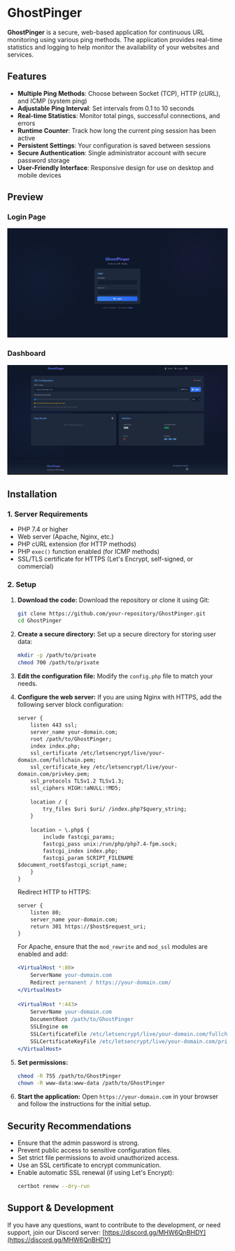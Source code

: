 # GhostPinger

**GhostPinger** is a secure, web-based application for continuous URL monitoring using various ping methods. The application provides real-time statistics and logging to help monitor the availability of your websites and services.

## Features

- **Multiple Ping Methods**: Choose between Socket (TCP), HTTP (cURL), and ICMP (system ping)
- **Adjustable Ping Interval**: Set intervals from 0.1 to 10 seconds
- **Real-time Statistics**: Monitor total pings, successful connections, and errors
- **Runtime Counter**: Track how long the current ping session has been active
- **Persistent Settings**: Your configuration is saved between sessions
- **Secure Authentication**: Single administrator account with secure password storage
- **User-Friendly Interface**: Responsive design for use on desktop and mobile devices

## Preview

### Login Page
![GhostPinger Login](assets/login.png)

### Dashboard
![GhostPinger Dashboard](assets/dashboard.png)

## Installation

### 1. Server Requirements

- PHP 7.4 or higher
- Web server (Apache, Nginx, etc.)
- PHP cURL extension (for HTTP methods)
- PHP `exec()` function enabled (for ICMP methods)
- SSL/TLS certificate for HTTPS (Let's Encrypt, self-signed, or commercial)

### 2. Setup

1. **Download the code:**
   Download the repository or clone it using Git:

   ```bash
   git clone https://github.com/your-repository/GhostPinger.git
   cd GhostPinger
   ```

2. **Create a secure directory:**
   Set up a secure directory for storing user data:

   ```bash
   mkdir -p /path/to/private
   chmod 700 /path/to/private
   ```

3. **Edit the configuration file:**
   Modify the `config.php` file to match your needs.

4. **Configure the web server:**
   If you are using Nginx with HTTPS, add the following server block configuration:

   ```nginx
   server {
       listen 443 ssl;
       server_name your-domain.com;
       root /path/to/GhostPinger;
       index index.php;
       ssl_certificate /etc/letsencrypt/live/your-domain.com/fullchain.pem;
       ssl_certificate_key /etc/letsencrypt/live/your-domain.com/privkey.pem;
       ssl_protocols TLSv1.2 TLSv1.3;
       ssl_ciphers HIGH:!aNULL:!MD5;

       location / {
           try_files $uri $uri/ /index.php?$query_string;
       }

       location ~ \.php$ {
           include fastcgi_params;
           fastcgi_pass unix:/run/php/php7.4-fpm.sock;
           fastcgi_index index.php;
           fastcgi_param SCRIPT_FILENAME $document_root$fastcgi_script_name;
       }
   }
   ```

   Redirect HTTP to HTTPS:

   ```nginx
   server {
       listen 80;
       server_name your-domain.com;
       return 301 https://$host$request_uri;
   }
   ```

   For Apache, ensure that the `mod_rewrite` and `mod_ssl` modules are enabled and add:

   ```apache
   <VirtualHost *:80>
       ServerName your-domain.com
       Redirect permanent / https://your-domain.com/
   </VirtualHost>

   <VirtualHost *:443>
       ServerName your-domain.com
       DocumentRoot /path/to/GhostPinger
       SSLEngine on
       SSLCertificateFile /etc/letsencrypt/live/your-domain.com/fullchain.pem
       SSLCertificateKeyFile /etc/letsencrypt/live/your-domain.com/privkey.pem
   </VirtualHost>
   ```

5. **Set permissions:**

   ```bash
   chmod -R 755 /path/to/GhostPinger
   chown -R www-data:www-data /path/to/GhostPinger
   ```

6. **Start the application:**
   Open `https://your-domain.com` in your browser and follow the instructions for the initial setup.

## Security Recommendations

- Ensure that the admin password is strong.
- Prevent public access to sensitive configuration files.
- Set strict file permissions to avoid unauthorized access.
- Use an SSL certificate to encrypt communication.
- Enable automatic SSL renewal (if using Let's Encrypt):
  ```bash
  certbot renew --dry-run
  ```

## Support & Development

If you have any questions, want to contribute to the development, or need support, join our Discord server: [https://discord.gg/MHW6QnBHDY](https://discord.gg/MHW6QnBHDY)
